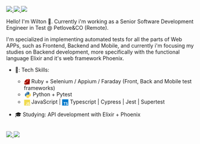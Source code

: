 <p align="left">
  <a href="mailto:willsouzafilho@gmail.com">
    <img src="https://img.shields.io/badge/-willsouzafilho@gmail.com-282828?style=flat-square&logo=Gmail&logoColor=white&link=mailto:willsouzafilho@gmail.com" />
  </a>
  <a href="https://www.linkedin.com/in/wilton-souza-848323146/">
    <img src="https://img.shields.io/badge/-Wilton%20Souza-282828?style=flat-square&logo=Linkedin&logoColor=white&link=https://www.linkedin.com/in/wilton-souza-848323146/" />
  </a>
  <a href="https://github.com/8bitbeard/?tab=follow">
    <img src="https://img.shields.io/github/followers/8bitbeard?label=Follow&style=social" />
  </a>
</p>

Hello! I'm Wilton 👋. Currently i'm working as a Senior Software Development Engineer in Test @ Petlove&CO (Remote).

I'm specialized in implementing automated tests for all the parts of Web APPs, such as Frontend, Backend and Mobile, and currently i'm focusing my studies on Backend development, more specifically with the functional language Elixir and it's web framework Phoenix.

- 💼: Tech Skills:
  - <div> <img style="vertical-align:middle" alt="Ruby" height="16" width="16" src="https://raw.githubusercontent.com/devicons/devicon/master/icons/ruby/ruby-original.svg"> <span> Ruby + Selenium / Appium / Faraday (Front, Back and Mobile test frameworks) </span> </div>
  - <div> <img style="vertical-align:middle" alt="Python" height="20" width="20" src="https://raw.githubusercontent.com/devicons/devicon/master/icons/python/python-original.svg"> <span> Python + Pytest  </span> </div>
  - <div> <img style="vertical-align:middle" alt="Javascript" height="16" width="16" src="https://raw.githubusercontent.com/devicons/devicon/master/icons/javascript/javascript-plain.svg"> <span> JavaScript | 
    <img style="vertical-align:middle" alt="Typescript" height="17" width="17" src="https://raw.githubusercontent.com/devicons/devicon/master/icons/typescript/typescript-plain.svg"> <span> Typescript </span> | Cypress | Jest | Supertest </span> </div>

- :mortar_board: Studying: API development with Elixir + Phoenix 

<br>

 <div>
  <a href="https://github.com/8bitbeard">
  <img height="180em" src="https://github-readme-stats.vercel.app/api?username=8bitbeard&show_icons=true&theme=gruvbox&include_all_commits=true&count_private=true&custom_title=GitHub%20Status&hide=issue&hide_border=true"/>
  <img height="180em" src="https://github-readme-stats.vercel.app/api/top-langs/?username=8bitbeard&layout=compact&langs_count=7&theme=gruvbox&hide_border=true"/>
</div>

<!--
**8bitbeard/8bitbeard** is a ✨ _special_ ✨ repository because its `README.md` (this file) appears on your GitHub profile.

Here are some ideas to get you started:

- 🔭 I’m currently working with 
- 🌱 I’m currently learning ...
- 👯 I’m looking to collaborate on ...
- 🤔 I’m looking for help with ...
- 💬 Ask me about ...
- 📫 How to reach me: ...
- 😄 Pronouns: ...
- ⚡ Fun fact: ...
-->
